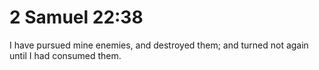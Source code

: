 # 2 Samuel 22:38

I have pursued mine enemies, and destroyed them; and turned not again until I had consumed them.